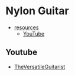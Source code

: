 # Nylon Guitar

- [resources](#resources)
  - [YouTube](#youtube)

## Youtube

- [TheVersatileGuitarist](https://www.youtube.com/@TheVersatileGuitarist)